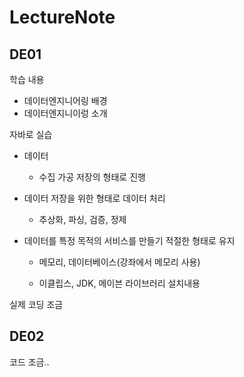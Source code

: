 # LectureNote

## DE01

학습 내용
- 데이터엔지니어링 배경
- 데이터엔지니이렁 소개

자바로 실습

- 데이터
  - 수집 가공 저장의 형태로 진행

- 데이터 저장을 위한 형태로 데이터 처리
  - 추상화, 파싱, 검증, 정제

- 데이터를 특정 목적의 서비스를 만들기 적절한 형태로 유지
  - 메모리, 데이터베이스(강좌에서 메모리 사용)

  - 이클립스, JDK, 메이븐 라이브러리 설치내용

실제 코딩 조금

## DE02

코드 조금..

